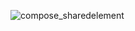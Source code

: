 ![compose_sharedelement](https://github.com/arifaizin/JetReward/assets/16556272/ea8f332c-7eb7-4344-8878-b873edb75e75)
